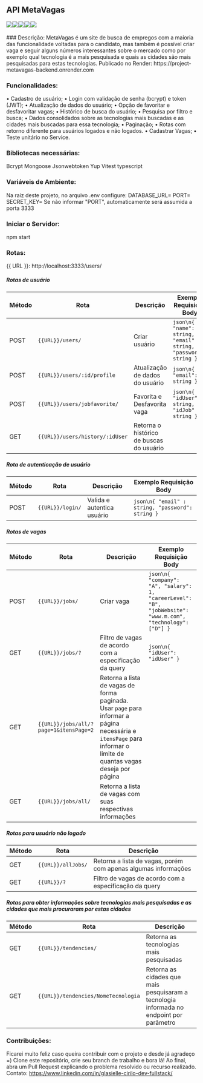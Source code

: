 ## API MetaVagas
<div style="display: flex;"> <br>
<img align="center", src="https://img.shields.io/badge/JavaScript-F7DF1E?style=for-the-badge&logo=javascript&logoColor=black">
<img align="center", src="https://img.shields.io/badge/Node.js-43853D?style=for-the-badge&logo=node.js&logoColor=white">
<img align="center", src="https://img.shields.io/badge/TypeScript-007ACC?style=for-the-badge&logo=typescript&logoColor=white">  
<img align="center", src="https://img.shields.io/badge/MongoDB-4EA94B?style=for-the-badge&logo=mongodb&logoColor=white">
<img align="center", src="https://img.shields.io/badge/json%20web%20tokens-323330?style=for-the-badge&logo=json-web-tokens&logoColor=pink">
<br>
<br>
</div>
### Descrição:
MetaVagas é um site de busca de empregos com a maioria das funcionalidade voltadas para o candidato, mas também é possível criar vaga e seguir alguns números interessantes sobre o mercado como por exemplo qual tecnologia é a mais pesquisada e quais as cidades são mais pesquisadas para estas tecnologias.
Publicado no Render: https://project-metavagas-backend.onrender.com

### Funcionalidades:
•	Cadastro de usuário;
•	Login com validação de senha (bcrypt) e token (JWT);
•	Atualização de dados do usuário;
•	Opção de favoritar e desfavoritar vagas;
•	Histórico de busca do usuário;
•	Pesquisa por filtro e busca;
•	Dados consolidados sobre as tecnologias mais buscadas e as cidades mais buscadas para essa tecnologia;
•	Paginação;
•	Rotas com retorno diferente para usuários logados e não logados.
•	Cadastrar Vagas;
•	Teste unitário no Service.

### Bibliotecas necessárias:
Bcrypt
Mongoose
Jsonwebtoken
Yup
Vitest
typescript

### Variáveis de Ambiente:
Na raiz deste projeto, no arquivo .env configure: DATABASE_URL= PORT= SECRET_KEY=
Se não informar "PORT", automaticamente será assumida a porta 3333

### Iniciar o Servidor:
npm start

### Rotas:
{{ URL }}: http://localhost:3333/users/
##### Rotas de usuário
| Método | Rota                        | Descrição                            | Exemplo Requisição Body                    |
|--------|-----------------------------|-------------------------------------|------------------------------------------|
| POST   | `{{URL}}/users/`            | Criar usuário                        | `json\n{ "name": string, "email" : string, "password": string }` |
| POST   | `{{URL}}/users/:id/profile`  | Atualização de dados do usuário     | `json\n{ "email": string }`                |
| POST   | `{{URL}}/users/jobfavorite/` | Favorita e Desfavorita vaga         | `json\n{ "idUser": string, "idJob" : string }` |
| GET    | `{{URL}}/users/history/:idUser` | Retorna o histórico de buscas do usuário |  |

##### Rota de autenticação de usuário
| Método | Rota             | Descrição                     | Exemplo Requisição Body               |
|--------|------------------|------------------------------|--------------------------------------|
| POST   | `{{URL}}/login/` | Valida e autentica usuário    | `json\n{ "email" : string, "password": string }` |

##### Rotas de vagas
| Método | Rota                               | Descrição                                                  | Exemplo Requisição Body                                                             |
|--------|------------------------------------|-----------------------------------------------------------|-------------------------------------------------------------------------------------|
| POST   | `{{URL}}/jobs/`                    | Criar vaga                                                 | `json\n{ "company": "A", "salary": 1, "careerLevel": "B", "jobWebsite": "www.m.com", "technology": ["D"] }` |
| GET    | `{{URL}}/jobs/?`                   | Filtro de vagas de acordo com a especificação da query    | `json\n{ "idUser": "idUser" }`                                                     |
| GET    | `{{URL}}/jobs/all/?page=1&itensPage=2` | Retorna a lista de vagas de forma paginada. Usar `page` para informar a página necessária e `itensPage` para informar o limite de quantas vagas deseja por página | |
| GET    | `{{URL}}/jobs/all/`                | Retorna a lista de vagas com suas respectivas informações |                                                                                     |

##### Rotas para usuário não logado
| Método | Rota                        | Descrição                                                  |
|--------|-----------------------------|-----------------------------------------------------------|
| GET    | `{{URL}}/allJobs/`          | Retorna a lista de vagas, porém com apenas algumas informações |
| GET    | `{{URL}}/?`                 | Filtro de vagas de acordo com a especificação da query    |

##### Rotas para obter informações sobre tecnologias mais pesquisadas e as cidades que mais procuraram por estas cidades
| Método | Rota                            | Descrição                                                      |
|--------|---------------------------------|---------------------------------------------------------------|
| GET    | `{{URL}}/tendencies/`           | Retorna as tecnologias mais pesquisadas                        |
| GET    | `{{URL}}/tendencies/NomeTecnologia` | Retorna as cidades que mais pesquisaram a tecnologia informada no endpoint por parâmetro |

### Contribuições:
Ficarei muito feliz caso queira contribuir com o projeto e desde já agradeço =) Clone este repositório, crie seu branch de trabalho e bora lá!
Ao final, abra um Pull Request explicando o problema resolvido ou recurso realizado.
Contato: https://www.linkedin.com/in/glasielle-cirilo-dev-fullstack/
